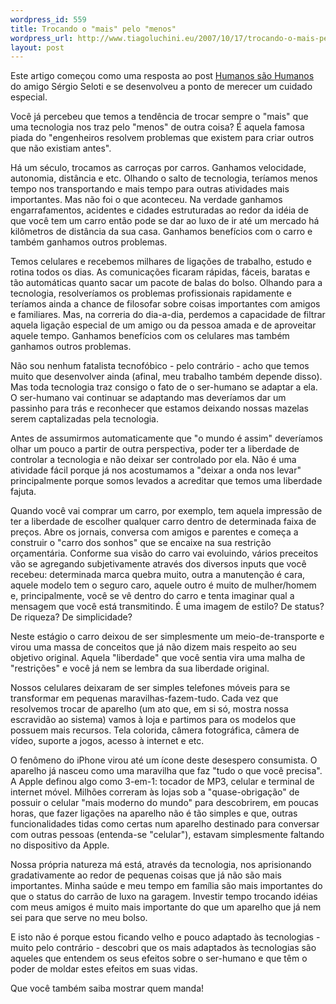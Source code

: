 ```yaml
--- 
wordpress_id: 559
title: Trocando o "mais" pelo "menos"
wordpress_url: http://www.tiagoluchini.eu/2007/10/17/trocando-o-mais-pelo-menos/
layout: post
---
```

Este artigo começou como uma resposta ao post <a href="http://slsnake.wordpress.com/2007/10/16/humanos-sao-humanos/" target="_blank">Humanos são Humanos</a> do amigo Sérgio Seloti e se desenvolveu a ponto de merecer um cuidado especial.

Você já percebeu que temos a tendência de trocar sempre o "mais" que uma tecnologia nos traz pelo "menos" de outra coisa? É aquela famosa piada do "engenheiros resolvem problemas que existem para criar outros que não existiam antes".

Há um século, trocamos as carroças por carros. Ganhamos velocidade, autonomia, distância e etc. Olhando o salto de tecnologia, teríamos menos tempo nos transportando e mais tempo para outras atividades mais importantes. Mas não foi o que aconteceu. Na verdade ganhamos engarrafamentos, acidentes e cidades estruturadas ao redor da idéia de que você tem um carro então pode se dar ao luxo de ir até um mercado há kilômetros de distância da sua casa. Ganhamos benefícios com o carro e também ganhamos outros problemas.

Temos celulares e recebemos milhares de ligações de trabalho, estudo e rotina todos os dias. As comunicações ficaram rápidas, fáceis, baratas e tão automáticas quanto sacar um pacote de balas do bolso. Olhando para a tecnologia, resolveríamos os problemas profissionais rapidamente e teríamos ainda a chance de filosofar sobre coisas importantes com amigos e familiares. Mas, na correria do dia-a-dia, perdemos a capacidade de filtrar aquela ligação especial de um amigo ou da pessoa amada e de aproveitar aquele tempo. Ganhamos benefícios com os celulares mas também ganhamos outros problemas.

Não sou nenhum fatalista tecnofóbico - pelo contrário - acho que temos muito que desenvolver ainda (afinal, meu trabalho também depende disso). Mas toda tecnologia traz consigo o fato de o ser-humano se adaptar a ela. O ser-humano vai continuar se adaptando mas deveríamos dar um passinho para trás e reconhecer que estamos deixando nossas mazelas serem captalizadas pela tecnologia.

Antes de assumirmos automaticamente que "o mundo é assim" deveríamos olhar um pouco a partir de outra perspectiva, poder ter a liberdade de controlar a tecnologia e não deixar ser controlado por ela. Não é uma atividade fácil porque já nos acostumamos a "deixar a onda nos levar" principalmente porque somos levados a acreditar que temos uma liberdade fajuta.

Quando você vai comprar um carro, por exemplo, tem aquela impressão de ter a liberdade de escolher qualquer carro dentro de determinada faixa de preços. Abre os jornais, conversa com amigos e parentes e começa a construir o "carro dos sonhos" que se encaixe na sua restrição orçamentária. Conforme sua visão do carro vai evoluindo, vários preceitos vão se agregando subjetivamente através dos diversos inputs que você recebeu: determinada marca quebra muito, outra a manutenção é cara, aquele modelo tem o seguro caro, aquele outro é muito de mulher/homem e, principalmente, você se vê dentro do carro e tenta imaginar qual a mensagem que você está transmitindo. É uma imagem de estilo? De status? De riqueza? De simplicidade?

Neste estágio o carro deixou de ser simplesmente um meio-de-transporte e virou uma massa de conceitos que já não dizem mais respeito ao seu objetivo original. Aquela "liberdade" que você sentia vira uma malha de "restrições" e você já nem se lembra da sua liberdade original.

Nossos celulares deixaram de ser simples telefones móveis para se transformar em pequenas maravilhas-fazem-tudo. Cada vez que resolvemos trocar de aparelho (um ato que, em si só, mostra nossa escravidão ao sistema) vamos à loja e partimos para os modelos que possuem mais recursos. Tela colorida, câmera fotográfica, câmera de vídeo, suporte a jogos, acesso à internet e etc.

O fenômeno do iPhone virou até um ícone deste desespero consumista. O aparelho já nasceu como uma maravilha que faz "tudo o que você precisa". A Apple definou algo como 3-em-1: tocador de MP3, celular e terminal de internet móvel. Milhões correram às lojas sob a "quase-obrigação" de possuir o celular "mais moderno do mundo" para descobrirem, em poucas horas, que fazer ligações na aparelho não é tão simples e que, outras funcionalidades tidas como certas num aparelho destinado para conversar com outras pessoas (entenda-se "celular"), estavam simplesmente faltando no dispositivo da Apple.

Nossa própria natureza má está, através da tecnologia, nos aprisionando gradativamente ao redor de pequenas coisas que já não são mais importantes. Minha saúde e meu tempo em família são mais importantes do que o status do carrão de luxo na garagem. Investir tempo trocando idéias com meus amigos é muito mais importante do que um aparelho que já nem sei para que serve no meu bolso.

E isto não é porque estou ficando velho e pouco adaptado às tecnologias - muito pelo contrário - descobri que os mais adaptados às tecnologias são aqueles que entendem os seus efeitos sobre o ser-humano e que têm o poder de moldar estes efeitos em suas vidas.

Que você também saiba mostrar quem manda!
